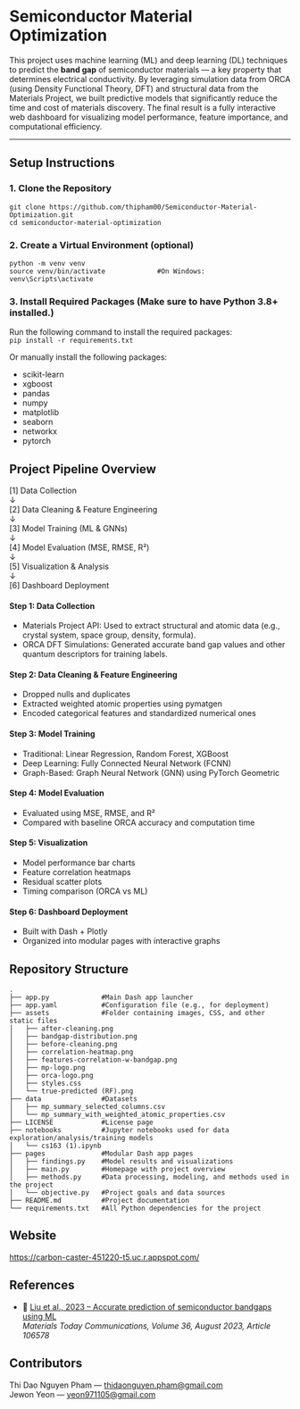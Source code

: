 # Semiconductor Material Optimization

This project uses machine learning (ML) and deep learning (DL) techniques to predict the **band gap** of semiconductor materials — a key property that determines electrical conductivity. By leveraging simulation data from ORCA (using Density Functional Theory, DFT) and structural data from the Materials Project, we built predictive models that significantly reduce the time and cost of materials discovery. The final result is a fully interactive web dashboard for visualizing model performance, feature importance, and computational efficiency.

---

## Setup Instructions
### 1. Clone the Repository
```
git clone https://github.com/thipham00/Semiconductor-Material-Optimization.git  
cd semiconductor-material-optimization
```  

### 2. Create a Virtual Environment (optional)
``` 
python -m venv venv  
source venv/bin/activate             #On Windows: venv\Scripts\activate
```  
### 3. Install Required Packages (Make sure to have Python 3.8+ installed.)
Run the following command to install the required packages:  
```pip install -r requirements.txt```  


Or manually install the following packages:  
- scikit-learn  
- xgboost  
- pandas  
- numpy  
- matplotlib  
- seaborn  
- networkx  
- pytorch  

## Project Pipeline Overview
[1] Data Collection  
↓  
[2] Data Cleaning & Feature Engineering  
↓  
[3] Model Training (ML & GNNs)  
↓  
[4] Model Evaluation (MSE, RMSE, R²)  
↓  
[5] Visualization & Analysis  
↓  
[6] Dashboard Deployment  

#### Step 1: Data Collection
- Materials Project API: Used to extract structural and atomic data (e.g., crystal system, space group, density, formula).
- ORCA DFT Simulations: Generated accurate band gap values and other quantum descriptors for training labels.

#### Step 2: Data Cleaning & Feature Engineering
- Dropped nulls and duplicates
- Extracted weighted atomic properties using pymatgen
- Encoded categorical features and standardized numerical ones

#### Step 3: Model Training
- Traditional: Linear Regression, Random Forest, XGBoost
- Deep Learning: Fully Connected Neural Network (FCNN)
- Graph-Based: Graph Neural Network (GNN) using PyTorch Geometric

#### Step 4: Model Evaluation
- Evaluated using MSE, RMSE, and R²
- Compared with baseline ORCA accuracy and computation time

#### Step 5: Visualization
- Model performance bar charts
- Feature correlation heatmaps
- Residual scatter plots
- Timing comparison (ORCA vs ML)

#### Step 6: Dashboard Deployment
- Built with Dash + Plotly
- Organized into modular pages with interactive graphs

## Repository Structure
```
.
├── app.py             #Main Dash app launcher
├── app.yaml           #Configuration file (e.g., for deployment)
├── assets             #Folder containing images, CSS, and other static files
│   ├── after-cleaning.png
│   ├── bandgap-distribution.png
│   ├── before-cleaning.png
│   ├── correlation-heatmap.png
│   ├── features-correlation-w-bandgap.png
│   ├── mp-logo.png
│   ├── orca-logo.png
│   ├── styles.css
│   └── true-predicted (RF).png
├── data               #Datasets
│   ├── mp_summary_selected_columns.csv
│   └── mp_summary_with_weighted_atomic_properties.csv
├── LICENSE            #License page
├── notebooks          #Jupyter notebooks used for data exploration/analysis/training models
│   └── cs163 (1).ipynb
├── pages              #Modular Dash app pages
│   ├── findings.py    #Model results and visualizations
│   ├── main.py        #Homepage with project overview
│   ├── methods.py     #Data processing, modeling, and methods used in the project
│   └── objective.py   #Project goals and data sources
├── README.md          #Project documentation
└── requirements.txt   #All Python dependencies for the project
```
## Website
https://carbon-caster-451220-t5.uc.r.appspot.com/

## References
- 🔗 [Liu et al., 2023 – Accurate prediction of semiconductor bandgaps using ML](https://doi.org/10.1016/j.mtcomm.2023.106578)  
  *Materials Today Communications, Volume 36, August 2023, Article 106578*


## Contributors
Thi Dao Nguyen Pham — thidaonguyen.pham@gmail.com  
Jewon Yeon — yeon971105@gmail.com